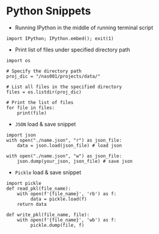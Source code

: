 # Python Snippets
-  Running IPython in the middle of running terminal script
```python3
import IPython; IPython.embed(); exit(1)
```

-  Print list of files under specified directory path
```python3
import os

# Specify the directory path
proj_dic = "/nas001/projects/data/"

# List all files in the specified directory
files = os.listdir(proj_dic)

# Print the list of files
for file in files:
    print(file)
```

- `JSON` load & save snippet
```python3
import json
with open("./name.json", "r") as json_file:
    data = json.load(json_file) # load json

with open("./name.json", "w") as json_file:
    json.dump(your_json, json_file) # save json
```

- `Pickle` load & save snippet
```python3
import pickle
def read_pkl(file_name):
    with open(f'{file_name}', 'rb') as f:
         data = pickle.load(f)
    return data

def write_pkl(file_name, file):
    with open(f'{file_name}', 'wb') as f:
         pickle.dump(file, f)
```